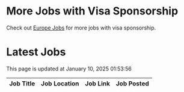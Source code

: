 # More Jobs with Visa Sponsorship

Check out [Europe Jobs](https://github.com/sureshparimi/europejobs#latest-jobs) for more jobs with visa sponsorship.

# Latest Jobs

This page is updated at January 10, 2025 01:53:56

| Job Title | Job Location | Job Link | Job Posted |
| --- | --- | --- | --- |
